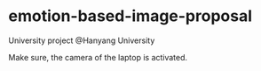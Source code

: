 # emotion-based-image-proposal
University project @Hanyang University

Make sure, the camera of the laptop is activated.
